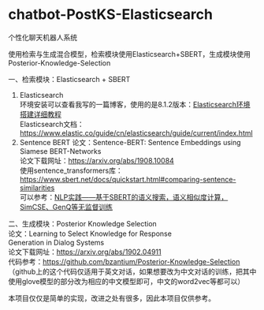 # chatbot-PostKS-Elasticsearch
个性化聊天机器人系统

使用检索与生成混合模型，检索模块使用Elasticsearch+SBERT，生成模块使用Posterior-Knowledge-Selection

一、检索模块：Elasticsearch + SBERT  
1. Elasticsearch  
环境安装可以查看我写的一篇博客，使用的是8.1.2版本：[Elasticsearch环境搭建详细教程](https://blog.csdn.net/Friedrichor/article/details/124371742?spm=1001.2014.3001.5501)  
Elasticsearch文档：https://www.elastic.co/guide/cn/elasticsearch/guide/current/index.html  
2. Sentence BERT
论文：Sentence-BERT: Sentence Embeddings using Siamese BERT-Networks  
论文下载网址：https://arxiv.org/abs/1908.10084  
使用sentence_transformers库：https://www.sbert.net/docs/quickstart.html#comparing-sentence-similarities  
可以参考：[NLP实践——基于SBERT的语义搜索，语义相似度计算，SimCSE、GenQ等无监督训练](https://blog.csdn.net/weixin_44826203/article/details/119868241?spm=1001.2014.3001.5506)  

二、生成模块：Posterior Knowledge Selection  
论文：Learning to Select Knowledge for Response Generation in Dialog Systems  
论文下载网址：https://arxiv.org/abs/1902.04911  
代码参考：https://github.com/bzantium/Posterior-Knowledge-Selection （github上的这个代码仅适用于英文对话，如果想要改为中文对话的训练，把其中使用glove模型的部分改为相应的中文模型即可，中文的word2vec等都可以）  

本项目仅仅是简单的实现，改进之处有很多，因此本项目仅供参考。
